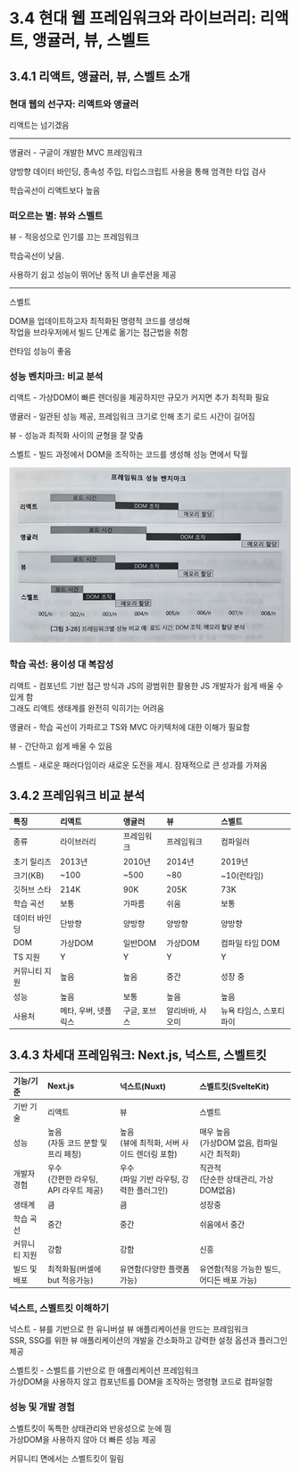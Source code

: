 ﻿# 3.4 현대 웹 프레임워크와 라이브러리: 리액트, 앵귤러, 뷰, 스벨트

## 3.4.1 리액트, 앵귤러, 뷰, 스벨트 소개

### 현대 웹의 선구자: 리액트와 앵귤러

리액트는 넘기겠음

---

앵귤러 - 구글이 개발한 MVC 프레임워크

양방향 데이터 바인딩, 종속성 주입, 타입스크립트 사용을 통해 엄격한 타입 검사

학습곡선이 리액트보다 높음

### 떠오르는 별: 뷰와 스벨트

뷰 - 적응성으로 인기를 끄는 프레임워크

학습곡선이 낮음.

사용하기 쉽고 성능이 뛰어난 동적 UI 솔루션을 제공

---

스벨트

DOM을 업데이트하고자 최적화된 명령적 코드를 생성해<br>
작업을 브라우저에서 빌드 단계로 옮기는 접근법을 취함

런타임 성능이 좋음

### 성능 벤치마크: 비교 분석

리액트 - 가상DOM이 빠른 렌더링을 제공하지만 규모가 커지면 추가 최적화 필요

앵귤러 - 일관된 성능 제공, 프레임워크 크기로 인해 초기 로드 시간이 길어짐

뷰 - 성능과 최적화 사이의 균형을 잘 맞춤

스벨트 - 빌드 과정에서 DOM을 조작하는 코드를 생성해 성능 면에서 탁월

![](./img/18.jpg)

### 학습 곡선: 용이성 대 복잡성

리액트 - 컴포넌트 기반 접근 방식과 JS의 광범위한 활용한 JS 개발자가 쉽게 배울 수 있게 함<br>
그래도 리액트 생태계를 완전히 익히기는 어려움

앵귤러 - 학습 곡선이 가파르고 TS와 MVC 아키텍처에 대한 이해가 필요함

뷰 - 간단하고 쉽게 배울 수 있음

스벨트 - 새로운 패러다임이라 새로운 도전을 제시. 잠재적으로 큰 성과를 가져옴

## 3.4.2 프레임워크 비교 분석

| 특징          | 리액트               | 앵귤러       | 뷰               | 스벨트                  |
| :------------ | :------------------- | :----------- | :--------------- | :---------------------- |
| 종류          | 라이브러리           | 프레임워크   | 프레임워크       | 컴파일러                |
| 초기 릴리즈   | 2013년               | 2010년       | 2014년           | 2019년                  |
| 크기(KB)      | ~100                 | ~500         | ~80              | ~10(런타임)             |
| 깃허브 스타   | 214K                 | 90K          | 205K             | 73K                     |
| 학습 곡선     | 보통                 | 가파름       | 쉬움             | 보통                    |
| 데이터 바인딩 | 단방향               | 양방향       | 양방향           | 양방향                  |
| DOM           | 가상DOM              | 일반DOM      | 가상DOM          | 컴파일 타임 DOM         |
| TS 지원       | Y                    | Y            | Y                | Y                       |
| 커뮤니티 지원 | 높음                 | 높음         | 중간             | 성장 중                 |
| 성능          | 높음                 | 보통         | 높음             | 높음                    |
| 사용처        | 메타, 우버, 넷플릭스 | 구글, 포브스 | 알리바바, 샤오미 | 뉴욕 타임스, 스포티파이 |

## 3.4.3 차세대 프레임워크: Next.js, 넉스트, 스벨트킷

| 기능/기준     | Next.js                                  | 넉스트(Nuxt)                                   | 스벨트킷(SvelteKit)                             |
| :------------ | :--------------------------------------- | :--------------------------------------------- | :---------------------------------------------- |
| 기반 기술     | 리액트                                   | 뷰                                             | 스벨트                                          |
| 성능          | 높음<br>(자동 코드 분할 및 프리 페칭)    | 높음<br>(뷰에 최적화, 서버 사이드 렌더링 포함) | 매우 높음<br>(가상DOM 없음, 컴파일 시간 최적화) |
| 개발자 경험   | 우수<br>(간편한 라우팅, API 라우트 제공) | 우수<br>(파일 기반 라우팅, 강력한 플러그인)    | 직관적<br>(단순한 상태관리, 가상 DOM없음)       |
| 생태계        | 큼                                       | 큼                                             | 성장중                                          |
| 학습 곡선     | 중간                                     | 중간                                           | 쉬움에서 중간                                   |
| 커뮤니티 지원 | 강함                                     | 강함                                           | 신흥                                            |
| 빌드 및 배포  | 최적화됨(버셀에 but 적응가능)            | 유연함(다양한 플랫폼 가능)                     | 유연함(적응 가능한 빌드, 어디든 배포 가능)      |

### 넉스트, 스벨트킷 이해하기

넉스트 - 뷰를 기반으로 한 유니버설 뷰 애플리케이션을 만드는 프레임워크<br>
SSR, SSG를 위한 뷰 애플리케이션의 개발을 간소화하고 강력한 설정 옵션과 플러그인 제공

스벨트킷 - 스벨트를 기반으로 한 애플리케이션 프레임워크<br>
가상DOM을 사용하지 않고 컴포넌트를 DOM을 조작하는 명령형 코드로 컴파일함

### 성능 및 개발 경험

스벨트킷이 독특한 상태관리와 반응성으로 눈에 띔<br>
가상DOM을 사용하지 않아 더 빠른 성능 제공

커뮤니티 면에서는 스벨트킷이 밀림
